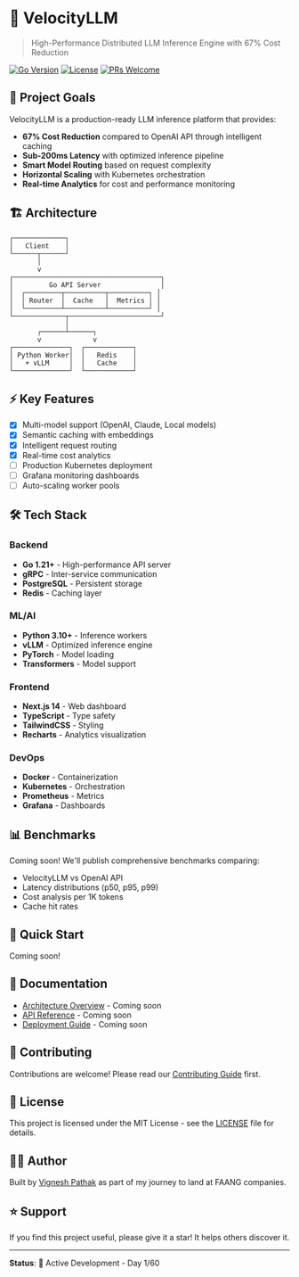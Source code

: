 # 🚀 VelocityLLM

> High-Performance Distributed LLM Inference Engine with 67% Cost Reduction

[![Go Version](https://img.shields.io/badge/Go-1.21+-00ADD8?style=flat&logo=go)](https://go.dev/)
[![License](https://img.shields.io/badge/License-MIT-blue.svg)](LICENSE)
[![PRs Welcome](https://img.shields.io/badge/PRs-welcome-brightgreen.svg)](CONTRIBUTING.md)

## 🎯 Project Goals

VelocityLLM is a production-ready LLM inference platform that provides:

- **67% Cost Reduction** compared to OpenAI API through intelligent caching
- **Sub-200ms Latency** with optimized inference pipeline
- **Smart Model Routing** based on request complexity
- **Horizontal Scaling** with Kubernetes orchestration
- **Real-time Analytics** for cost and performance monitoring

## 🏗️ Architecture
```
┌─────────────┐
│   Client    │
└──────┬──────┘
       │
       v
┌─────────────────────────────────────┐
│         Go API Server               │
│  ┌─────────┬──────────┬──────────┐ │
│  │ Router  │  Cache   │  Metrics │ │
│  └─────────┴──────────┴──────────┘ │
└─────────────┬───────────────────────┘
              │
       ┌──────┴──────┐
       v             v
┌──────────────┐  ┌────────────┐
│ Python Worker│  │   Redis    │
│   + vLLM     │  │   Cache    │
└──────────────┘  └────────────┘
```

## ⚡ Key Features

- [x] Multi-model support (OpenAI, Claude, Local models)
- [x] Semantic caching with embeddings
- [x] Intelligent request routing
- [x] Real-time cost analytics
- [ ] Production Kubernetes deployment
- [ ] Grafana monitoring dashboards
- [ ] Auto-scaling worker pools

## 🛠️ Tech Stack

### Backend
- **Go 1.21+** - High-performance API server
- **gRPC** - Inter-service communication
- **PostgreSQL** - Persistent storage
- **Redis** - Caching layer

### ML/AI
- **Python 3.10+** - Inference workers
- **vLLM** - Optimized inference engine
- **PyTorch** - Model loading
- **Transformers** - Model support

### Frontend
- **Next.js 14** - Web dashboard
- **TypeScript** - Type safety
- **TailwindCSS** - Styling
- **Recharts** - Analytics visualization

### DevOps
- **Docker** - Containerization
- **Kubernetes** - Orchestration
- **Prometheus** - Metrics
- **Grafana** - Dashboards

## 📊 Benchmarks

Coming soon! We'll publish comprehensive benchmarks comparing:
- VelocityLLM vs OpenAI API
- Latency distributions (p50, p95, p99)
- Cost analysis per 1K tokens
- Cache hit rates

## 🚀 Quick Start

Coming soon!

## 📖 Documentation

- [Architecture Overview](docs/architecture.md) - Coming soon
- [API Reference](docs/api.md) - Coming soon
- [Deployment Guide](docs/deployment.md) - Coming soon

## 🤝 Contributing

Contributions are welcome! Please read our [Contributing Guide](CONTRIBUTING.md) first.

## 📝 License

This project is licensed under the MIT License - see the [LICENSE](LICENSE) file for details.

## 👨‍💻 Author

Built by [Vignesh Pathak](https://github.com/VighneshDev1411) as part of my journey to land at FAANG companies.

## ⭐ Support

If you find this project useful, please give it a star! It helps others discover it.

---

**Status**: 🚧 Active Development - Day 1/60